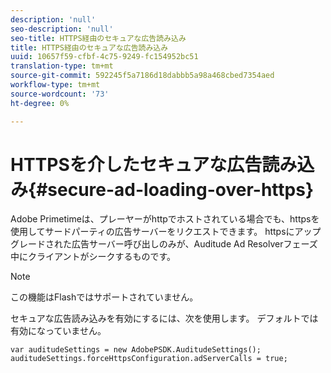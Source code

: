 ```yaml
---
description: 'null'
seo-description: 'null'
seo-title: HTTPS経由のセキュアな広告読み込み
title: HTTPS経由のセキュアな広告読み込み
uuid: 10657f59-cfbf-4c75-9249-fc154952bc51
translation-type: tm+mt
source-git-commit: 592245f5a7186d18dabbb5a98a468cbed7354aed
workflow-type: tm+mt
source-wordcount: '73'
ht-degree: 0%

---
```



# HTTPSを介したセキュアな広告読み込み{#secure-ad-loading-over-https}

Adobe Primetimeは、プレーヤーがhttpでホストされている場合でも、httpsを使用してサードパーティの広告サーバーをリクエストできます。 httpsにアップグレードされた広告サーバー呼び出しのみが、Auditude Ad Resolverフェーズ中にクライアントがシークするものです。

>[!NOTE]
>
>この機能はFlashではサポートされていません。

セキュアな広告読み込みを有効にするには、次を使用します。 デフォルトでは有効になっていません。

```
var auditudeSettings = new AdobePSDK.AuditudeSettings(); 
auditudeSettings.forceHttpsConfiguration.adServerCalls = true;
```
